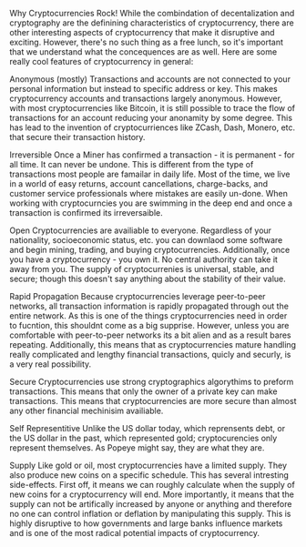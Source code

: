 Why Cryptocurrencies Rock!
While the combindation of decentalization and cryptography are the definining characteristics of cryptocurrency, there are other interesting aspects of cryptocurrency that make it disruptive and exciting. However, there's no such thing as a free lunch, so it's important that we understand what the concequences are as well. Here are some really cool features of cryptocurrency in general:

Anonymous (mostly)
Transactions and accounts are not connected to your personal information but instead to specific address or key. This makes cryptocurrency accounts and transactions largely anonymous. However, with most cryptocurrencies like Bitcoin, it is still possible to trace the flow of transactions for an account reducing your anonamity by some degree. This has lead to the invention of cryptocurriences like ZCash, Dash, Monero, etc. that secure their transaction history.

Irreversible
Once a Miner has confirmed a transaction - it is permanent - for all time. It can never be undone. This is different from the type of transactions most people are famailar in daily life. Most of the time, we live in a world of easy returns, account cancellations, charge-backs, and customer service professionals where mistakes are easily un-done. When working with cryptocurncies you are swimming in the deep end and once a transaction is confirmed its irreversaible.

Open
Cryptocurrencies are availiable to everyone. Regardless of your nationality, socioeconomic status, etc. you can downlaod some software and begin mining, trading, and buying cryptocurrencies. Additionally, once you have a cryptocurrency - you own it. No central authority can take it away from you. The supply of cryptocurrenies is universal, stable, and secure; though this doesn't say anything about the stability of their value.

Rapid Propagation
Because cryptocurrencies leverage peer-to-peer networks, all transaction information is rapidly propagated through out the entire network. As this is one of the things cryptocurrencies need in order to fucntion, this shouldnt come as a big supprise. However, unless you are comfortable with peer-to-peer networks its a bit alien and as a result bares repeating. Additionally, this means that as cryptocurrencies mature handling really complicated and lengthy financial transactions, quicly and securly, is a very real possibility.

Secure
Cryptocurrencies use strong cryptographics algorythims to preform transactions. This means that only the owner of a private key can make transactions. This means that cryptocurrencies are more secure than almost any other financial mechinisim availiable.

Self Representitive
Unlike the US dollar today, which reprensents debt, or the US dollar in the past, which represented gold; cryptocurencies only represent themselves. As Popeye might say, they are what they are.

Supply
Like gold or oil, most cryptocurrencies have a limited supply. They also produce new coins on a specific schedule. This has several intresting side-effects. First off, it means we can roughly calculate when the supply of new coins for a cryptocurrency will end. More importantly, it means that the supply can not be artifically increased by anyone or anything and therefore no one can control inflation or deflation by manipulating this supply. This is highly disruptive to how governments and large banks influence markets and is one of the most radical potential impacts of cryptocurrency.
